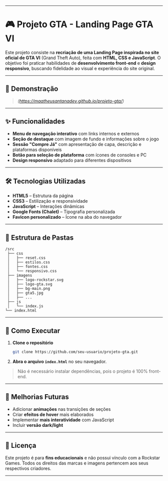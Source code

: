 

---

# 🎮 Projeto GTA - Landing Page GTA VI

Este projeto consiste na **recriação de uma Landing Page inspirada no site oficial de GTA VI** (Grand Theft Auto), feita com **HTML, CSS e JavaScript**. O objetivo foi praticar habilidades de **desenvolvimento front-end** e **design responsivo**, buscando fidelidade ao visual e experiência do site original.

---

## 📸 Demonstração

> *(https://maatheusantanadev.github.io/projeto-gta/)*

---

## ✨ Funcionalidades

* **Menu de navegação interativo** com links internos e externos
* **Seção de destaque** com imagem de fundo e informações sobre o jogo
* **Sessão "Compre Já"** com apresentação de capa, descrição e plataformas disponíveis
* **Botão para seleção de plataforma** com ícones de consoles e PC
* **Design responsivo** adaptado para diferentes dispositivos

---

## 🛠️ Tecnologias Utilizadas

* **HTML5** – Estrutura da página
* **CSS3** – Estilização e responsividade
* **JavaScript** – Interações dinâmicas
* **Google Fonts (Chalet)** – Tipografia personalizada
* **Favicon personalizado** – Ícone na aba do navegador

---

## 📂 Estrutura de Pastas

```
/src
 ├── css
 │   ├── reset.css
 │   ├── estilos.css
 │   ├── fontes.css
 │   └── responsivo.css
 ├── imagens
 │   ├── logo-rockstar.svg
 │   ├── logo-gta.svg
 │   ├── bg-main.png
 │   ├── gta5.jpg
 │   ├── ...
 ├── js
 │   └── index.js
└── index.html
```

---

## 🚀 Como Executar

1. **Clone o repositório**

   ```bash
   git clone https://github.com/seu-usuario/projeto-gta.git
   ```
2. **Abra o arquivo `index.html`** no seu navegador.

> Não é necessário instalar dependências, pois o projeto é 100% front-end.

---

## 📌 Melhorias Futuras

* Adicionar **animações** nas transições de seções
* Criar **efeitos de hover** mais elaborados
* Implementar **mais interatividade** com JavaScript
* Incluir **versão dark/light**

---

## 📄 Licença

Este projeto é para **fins educacionais** e não possui vínculo com a Rockstar Games. Todos os direitos das marcas e imagens pertencem aos seus respectivos criadores.

---
